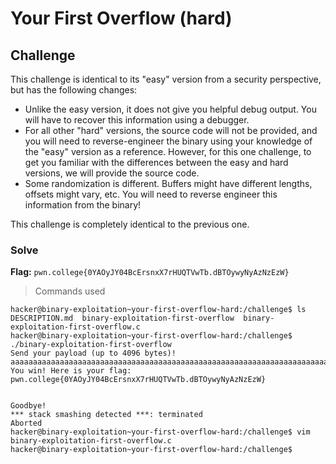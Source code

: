 # Your First Overflow (hard)


## Challenge
This challenge is identical to its "easy" version from a security perspective, but has the following changes:

- Unlike the easy version, it does not give you helpful debug output. You will have to recover this information using a debugger.
- For all other "hard" versions, the source code will not be provided, and you will need to reverse-engineer the binary using your knowledge of the "easy" version as a reference. However, for this one challenge, to get you familiar with the differences between the easy and hard versions, we will provide the source code.
- Some randomization is different. Buffers might have different lengths, offsets might vary, etc. You will need to reverse engineer this information from the binary!

This challenge is completely identical to the previous one.


### Solve
**Flag:** `pwn.college{0YAOyJY04BcErsnxX7rHUQTVwTb.dBTOywyNyAzNzEzW}`
> Commands used
```
hacker@binary-exploitation~your-first-overflow-hard:/challenge$ ls
DESCRIPTION.md  binary-exploitation-first-overflow  binary-exploitation-first-overflow.c
hacker@binary-exploitation~your-first-overflow-hard:/challenge$ ./binary-exploitation-first-overflow
Send your payload (up to 4096 bytes)!
aaaaaaaaaaaaaaaaaaaaaaaaaaaaaaaaaaaaaaaaaaaaaaaaaaaaaaaaaaaaaaaaaaaaaaaaaaaaaaaaaaaaaaaaaaaaaaaaaaaaaaaaaaaaaaaaaaaaaaaaaaaaaaaaaaaaaaa
You win! Here is your flag:
pwn.college{0YAOyJY04BcErsnxX7rHUQTVwTb.dBTOywyNyAzNzEzW}


Goodbye!
*** stack smashing detected ***: terminated
Aborted
hacker@binary-exploitation~your-first-overflow-hard:/challenge$ vim binary-exploitation-first-overflow.c
hacker@binary-exploitation~your-first-overflow-hard:/challenge$ 
```

